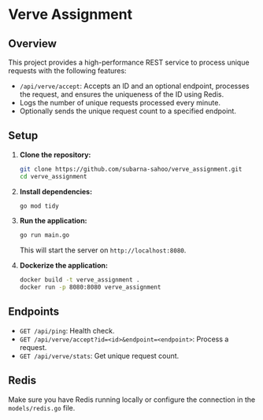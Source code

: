 # Verve Assignment

## Overview

This project provides a high-performance REST service to process unique requests with the following features:
- `/api/verve/accept`: Accepts an ID and an optional endpoint, processes the request, and ensures the uniqueness of the ID using Redis.
- Logs the number of unique requests processed every minute.
- Optionally sends the unique request count to a specified endpoint.

## Setup

1. **Clone the repository:**

    ```bash
    git clone https://github.com/subarna-sahoo/verve_assignment.git
    cd verve_assignment
    ```

2. **Install dependencies:**

    ```bash
    go mod tidy
    ```

3. **Run the application:**

    ```bash
    go run main.go
    ```

    This will start the server on `http://localhost:8080`.

4. **Dockerize the application:**

    ```bash
    docker build -t verve_assignment .
    docker run -p 8080:8080 verve_assignment
    ```

## Endpoints

- `GET /api/ping`: Health check.
- `GET /api/verve/accept?id=<id>&endpoint=<endpoint>`: Process a request.
- `GET /api/verve/stats`: Get unique request count.

## Redis

Make sure you have Redis running locally or configure the connection in the `models/redis.go` file.
